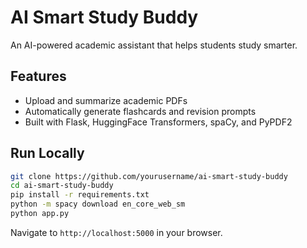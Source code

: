 # AI Smart Study Buddy

An AI-powered academic assistant that helps students study smarter.

## Features
- Upload and summarize academic PDFs
- Automatically generate flashcards and revision prompts
- Built with Flask, HuggingFace Transformers, spaCy, and PyPDF2

## Run Locally

```bash
git clone https://github.com/yourusername/ai-smart-study-buddy
cd ai-smart-study-buddy
pip install -r requirements.txt
python -m spacy download en_core_web_sm
python app.py
```

Navigate to `http://localhost:5000` in your browser.